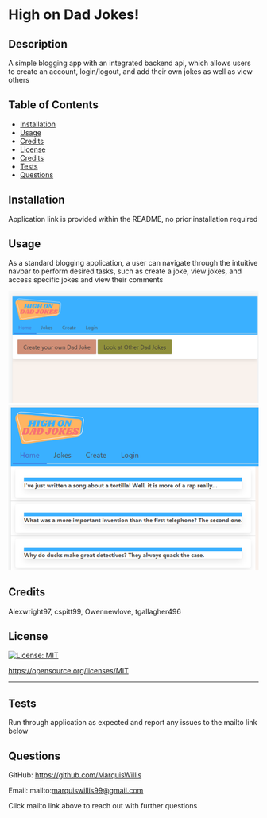 # High on Dad Jokes!

  ## Description
  
  A simple blogging app with an integrated backend api, which allows users to create an account, login/logout, and add their own jokes as well as view others 
  
  ## Table of Contents 
    
  - [Installation](#installation)
  - [Usage](#usage)
  - [Credits](#credits)
  - [License](#license)
  - [Credits](#credits)
  - [Tests](#tests)
  - [Questions](#questions)
  
  ## Installation
  
  Application link is provided within the README, no prior installation required
   
  ## Usage
  
  As a standard blogging application, a user can navigate through the intuitive navbar to perform desired tasks, such as create a joke, view jokes, and access specific jokes and view their comments
  

 ![Homepage for website](/assets/homepage.PNG)
 ![Joke page for website](/assets/jokepage.PNG)
     
  
  ## Credits
  
  Alexwright97, cspitt99, Owennewlove, tgallagher496
  
  ## License
  
  [![License: MIT](https://img.shields.io/badge/License-MIT-yellow.svg)](https://opensource.org/licenses/MIT)

  https://opensource.org/licenses/MIT

  ---
  
  ## Tests
  
  Run through application as expected and report any issues to the mailto link below

  ## Questions

  GitHub: https://github.com/MarquisWillis

  Email: mailto:marquiswillis99@gmail.com

  Click mailto link above to reach out with further questions

  
